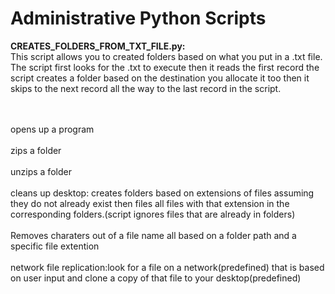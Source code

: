 # Administrative Python Scripts


<b>CREATES_FOLDERS_FROM_TXT_FILE.py:</b><br>
This script allows you to created folders based on what you put in a .txt file. The script first looks for the .txt to execute then it reads the first record the script creates a folder based on the destination you allocate it too then it skips to the next record all the way to the last record in the script.


<br><br>
opens up a program
<br><br>
zips a folder
<br><br>
unzips a folder
<br><br>
cleans up desktop:
creates folders based on extensions of files assuming they do not already exist then files all files with that extension in the corresponding folders.(script ignores files that are already in folders)
<br><br>
Removes charaters out of a file name all based on a folder path and a specific file extention
<br><br>
network file replication:look for a file on a network(predefined) that is based on user input and clone a copy of that file to your desktop(predefined)
<br><br>
